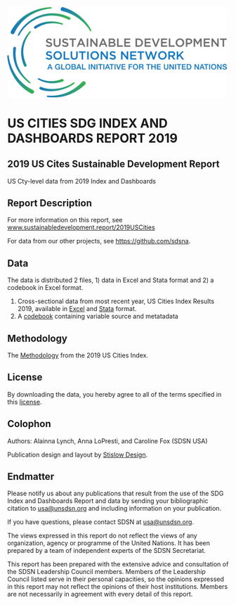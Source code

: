 <img src="https://github.com/sdsna/2018GlobalIndex/blob/master/SDSN_logo.jpg" width="500" alt="SDSN Logo">

# US CITIES SDG INDEX AND DASHBOARDS REPORT 2019  
## 2019 US Cites Sustainable Development Report 
US Cty-level data from 2019 Index and Dashboards

## Report Description


For more information on this report, see www.sustainabledevelopment.report/2019USCities

For data from our other projects, see https://github.com/sdsna.

## Data

The data is distributed 2 files, 1) data in Excel and Stata format and 2) a codebook in Excel format. 

1. Cross-sectional data from most recent year, US Cities Index Results 2019, available in [Excel](https://github.com/sdsna/2019USCitiesIndex/blob/master/2019USCitiesIndexResults.xlsx) and [Stata](https://github.com/sdsna/2019USCitiesIndex/blob/master/2019USCitiesIndexResults.dta) format.
2. A [codebook](https://github.com/sdsna/2019USCitiesIndex/blob/master/Codebook.xlsx) containing variable source and metatadata

## Methodology

The [Methodology](https://github.com/sdsna/2019USCitiesIndex/blob/master/2019USCitiesMethodology.pdf) from the 2019 US Cities Index. 

## License

By downloading the data, you hereby agree to all of the terms specified in this [license](https://github.com/sdsna).

## Colophon
Authors: Alainna Lynch, Anna LoPresti, and Caroline Fox (SDSN USA)

Publication design and layout by [Stislow Design](https://www.stislow.com/).

## Endmatter

Please notify us about any publications that result from the use of the SDG Index and Dashboards Report and data by sending your bibliographic citation to usa@unsdsn.org and including information on your publication.

If you have questions, please contact SDSN at <usa@unsdsn.org>.

The views expressed in this report do not reflect the views of any organization, agency or programme of the United Nations. It has been prepared by a team of independent experts of the SDSN Secretariat.

This report has been prepared with the extensive advice and consultation of the SDSN Leadership Council members. Members of the Leadership Council listed serve in their personal capacities, so the opinions expressed in this report may not reflect the opinions of their host institutions. Members are not necessarily in agreement with every detail of this report.

